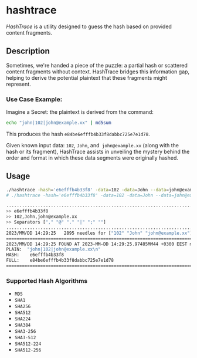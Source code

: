 # hashtrace
_HashTrace_ is a utility designed to guess the hash based on provided content fragments.

## Description
Sometimes, we're handed a piece of the puzzle: a partial hash or scattered content fragments without context.
HashTrace bridges this information gap, helping to derive the potential plaintext that these fragments might represent.

### Use Case Example: 
Imagine a Secret: the plaintext is derived from the command:
```bash
echo "john|102|john@example.xx" | md5sum
```
This produces the hash `e84be6efffb4b33f8dabbc725e7e1d78`.

Given known input data: `102`, `John`, and` john@example.xx` (along with the hash or its fragment), 
HashTrace assists in unveiling the mystery behind the order and format in which these data segments were originally hashed.

## Usage
```bash
./hashtrace -hash='e6efffb4b33f8' -data=102 -data=John --data=john@example.xx
# ./hashtrace -hash='e6efffb4b33f8' -data=102 -data=John --data=john@example.xx -sep=';' -sep='|' -sep=',' 
```

```bash
................................................................................
>> e6efffb4b33f8
>> 102,John,john@example.xx
>> Separators ["," "@" "." "|" ";" ""]
................................................................................
2023/MM/DD 14:29:25   2895 needles for ["102" "John" "john@example.xx"]
=========================================================================
2023/MM/DD 14:29:25 FOUND AT 2023-MM-DD 14:29:25.97485MM44 +0300 EEST m=+0.043376867
PLAIN:  "john|102|john@example.xx\n"
HASH:    e6efffb4b33f8
FULL:    e84be6efffb4b33f8dabbc725e7e1d78
=========================================================================

```

### Supported Hash Algorithms
- `MD5`
- `SHA1`
- `SHA256`
- `SHA512`
- `SHA224`
- `SHA384`
- `SHA3-256`
- `SHA3-512`
- `SHA512-224`
- `SHA512-256`